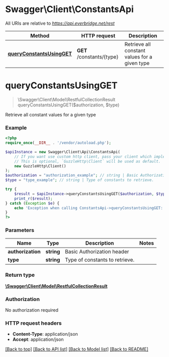 # Swagger\Client\ConstantsApi

All URIs are relative to *https://api.everbridge.net/rest*

Method | HTTP request | Description
------------- | ------------- | -------------
[**queryConstantsUsingGET**](ConstantsApi.md#queryConstantsUsingGET) | **GET** /constants/{type} | Retrieve all constant values for a given type


# **queryConstantsUsingGET**
> \Swagger\Client\Model\RestfulCollectionResult queryConstantsUsingGET($authorization, $type)

Retrieve all constant values for a given type

### Example
```php
<?php
require_once(__DIR__ . '/vendor/autoload.php');

$apiInstance = new Swagger\Client\Api\ConstantsApi(
    // If you want use custom http client, pass your client which implements `GuzzleHttp\ClientInterface`.
    // This is optional, `GuzzleHttp\Client` will be used as default.
    new GuzzleHttp\Client()
);
$authorization = "authorization_example"; // string | Basic Authorization header
$type = "type_example"; // string | Type of constants to retrieve.

try {
    $result = $apiInstance->queryConstantsUsingGET($authorization, $type);
    print_r($result);
} catch (Exception $e) {
    echo 'Exception when calling ConstantsApi->queryConstantsUsingGET: ', $e->getMessage(), PHP_EOL;
}
?>
```

### Parameters

Name | Type | Description  | Notes
------------- | ------------- | ------------- | -------------
 **authorization** | **string**| Basic Authorization header |
 **type** | **string**| Type of constants to retrieve. |

### Return type

[**\Swagger\Client\Model\RestfulCollectionResult**](../Model/RestfulCollectionResult.md)

### Authorization

No authorization required

### HTTP request headers

 - **Content-Type**: application/json
 - **Accept**: application/json

[[Back to top]](#) [[Back to API list]](../../README.md#documentation-for-api-endpoints) [[Back to Model list]](../../README.md#documentation-for-models) [[Back to README]](../../README.md)

